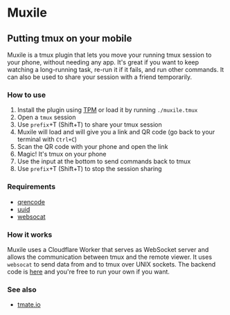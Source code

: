 # Muxile

## Putting tmux on your mobile

Muxile is a tmux plugin that lets you move your running tmux session to your phone, without needing any app. It's great if you want to keep watching a long-running task, re-run it if it fails, and run other commands. It can also be used to share your session with a friend temporarily.

### How to use

1. Install the plugin using [TPM](https://github.com/tmux-plugins/tpm) or load it by running `./muxile.tmux`
1. Open a `tmux` session
1. Use `prefix`+T (Shift+T) to share your tmux session
1. Muxile will load and will give you a link and QR code (go back to your terminal with `Ctrl+C`)
1. Scan the QR code with your phone and open the link
1. Magic! It's tmux on your phone
1. Use the input at the bottom to send commands back to tmux
1. Use `prefix`+T (Shift+T) to stop the session sharing

### Requirements

-   [qrencode](https://fukuchi.org/works/qrencode/)
-   [uuid](http://www.ossp.org/pkg/lib/uuid/)
-   [websocat](https://github.com/vi/websocat/)

### How it works

Muxile uses a Cloudflare Worker that serves as WebSocket server and allows the communication between tmux and the remote viewer. It uses `websocat` to send data from and to tmux over UNIX sockets. The backend code is [here](https://github.com/bjesus/muxile-worker) and you're free to run your own if you want.

### See also

-   [tmate.io](tmate.io)
